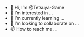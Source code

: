 - 👋 Hi, I’m @Tetsuya-Game
- 👀 I’m interested in ...
- 🌱 I’m currently learning ...
- 💞️ I’m looking to collaborate on ...
- 📫 How to reach me ...

<!---
Tetsuya-Game/Tetsuya-Game is a ✨ special ✨ repository because its `README.md` (this file) appears on your GitHub profile.
You can click the Preview link to take a look at your changes.
--->
